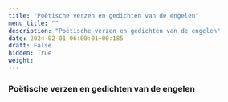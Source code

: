 ```yaml
---
title: "Poëtische verzen en gedichten van de engelen"
menu_title: ""
description: "Poëtische verzen en gedichten van de engelen"
date: 2024-02-01 06:00:01+00:185
draft: False
hidden: True
weight:
---
```

### Poëtische verzen en gedichten van de engelen
